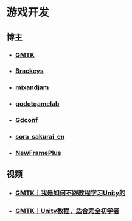 # 游戏开发

## 博主

- ### [GMTK](https://www.youtube.com/@GMTK)
- ### [Brackeys](https://www.youtube.com/@Brackeys)
- ### [mixandjam](https://www.youtube.com/@mixandjam)
- ### [godotgamelab](https://www.youtube.com/@godotgamelab)
- ### [Gdconf](https://www.youtube.com/@Gdconf)
- ### [sora_sakurai_en](https://www.youtube.com/@sora_sakurai_en)
- ### [NewFramePlus](https://www.youtube.com/@NewFramePlus)

## 视频

- ### [GMTK｜我是如何不跟教程学习Unity的](https://www.youtube.com/watch?v=vFjXKOXdgGo)
- ### [GMTK｜Unity教程，适合完全初学者](https://www.youtube.com/watch?v=XtQMytORBmM)
